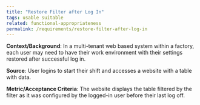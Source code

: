 ```yaml
---
title: "Restore Filter after Log In"
tags: usable suitable
related: functional-appropriateness
permalink: /requirements/restore-filter-after-log-in
---
```


<div class="quality-requirement" markdown="1">

**Context/Background**: In a multi-tenant web based system within a factory, each user may need to have their work environment with their settings restored after successful log in.

**Source**: User logins to start their shift and accesses a website with a table with data.

**Metric/Acceptance Criteria**: The website displays the table filtered by the filter as it was configured by the logged-in user before their last log off.

</div><br>
